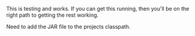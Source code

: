 This is testing and works. If you can get this running, then you'll be on the right path to getting the rest working.

Need to add the JAR file to the projects classpath.
